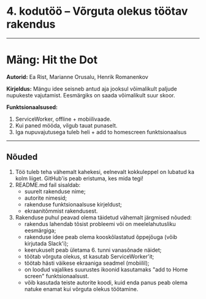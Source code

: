# 4. kodutöö – Võrguta olekus töötav rakendus
___

# Mäng: Hit the Dot 

**Autorid:** Ea Rist, Marianne Orusalu, Henrik Romanenkov

**Kirjeldus:** Mängu idee seisneb antud aja jooksul võimalikult paljude nupukeste vajutamist. Eesmärgiks on saada võimalikult suur skoor.

**Funktsionaalsused:** 
1. ServiceWorker, offline + mobiilivaade.
2. Kui paned mööda, vilgub tauat punaselt.
3. Iga nupuvajutusega tuleb heli + add to homescreen funktsionaalsus

___
## Nõuded

1. Töö tuleb teha vähemalt kahekesi, eelnevalt kokkuleppel on lubatud ka kolm liiget. GitHub'is peab eristuma, kes mida tegi!
1. README.md fail sisaldab:
    * suurelt rakenduse nime; 
    * autorite nimesid; 
    * rakenduse funktsionaalsuse kirjeldust;
    * ekraanitõmmist rakendusest.
1. Rakenduse puhul peavad olema täidetud vähemalt järgmised nõuded:
    * rakendus lahendab tõsist probleemi või on meelelahutusliku eesmärgiga; 
    * rakenduse idee peab olema kooskõlastatud õppejõuga (võib kirjutada Slack'i); 
    * keerukuselt peab ületama 6. tunni vanasõnade näidet; 
    * töötab võrguta olekus, st kasutab ServiceWorker'it;
    * töötab hästi väikese ekraaniga seadmel (mobiilil);  
    * on loodud vajalikes suurustes ikoonid kasutamaks "add to Home screen" funktsionaalsust.
    * võib kasutada teiste autorite koodi, kuid enda panus peab olema natuke enamat kui võrguta olekus töötamine. 
